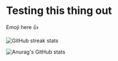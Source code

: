# Testing this thing out


Emoji here 👍

![GitHub streak stats](https://github-readme-streak-stats.herokuapp.com/?user=nuriddinislamov)

![Anurag's GitHub stats](https://github-readme-stats.vercel.app/api/?username=nuriddinislamov&show_icons=true&title_color=fff&icon_color=79ff97&text_color=9f9f9f&bg_color=151515)
